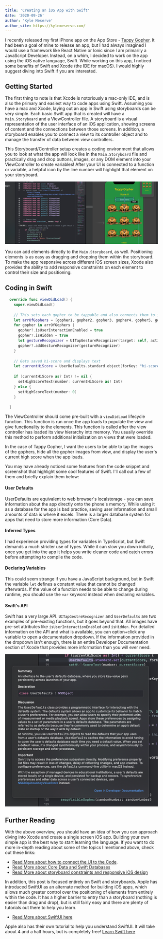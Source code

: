 ```yaml
---
title: 'Creating an iOS App with Swift'
date: '2020-09-26'
author: 'Kyle Meserve'
author_site: https://kylemeserve.com/
---
```


I recently released my first iPhone app on the App Store - [Tappy Gopher](https://apps.apple.com/us/app/tappy-gopher/id1497439278). It had been a goal of mine to release an app, but I had always imagined I would use a framework like React Native or Ionic since I am primarily a JavaScript Developer. Instead, on a whim, I decided to work on the app using the iOS native language, Swift. While working on this app, I noticed some benefits of Swift and Xcode (the IDE for macOS). I would highly suggest diving into Swift if you are interested.

## Getting Started

The first thing to note is that Xcode is notoriously a mac-only IDE, and is also the primary and easiest way to code apps using Swift. Assuming you have a mac and Xcode, laying out an app in Swift using storyboards can be very simple. Each basic Swift app that is created will have a `Main.Storyboard` and a ViewController file. A storyboard is a visual representation of the user interface of an iOS application, showing screens of content and the connections between those screens. In addition, a storyboard enables you to connect a view to its controller object and to manage the transfer of data between view controllers.

This Storyboard/Controller setup creates a coding environment that allows you to look at what the app will look like in the `Main.Storyboard` file and practically drag and drop buttons, images, or any DOM element into your ViewController to create variables! After your UI is connected to a function or variable, a helpful icon by the line number will highlight that element on your storyboard.

![](./connecting-button-to-function-swift.png)

You can add elements directly to the `Main.Storyboard`, as well. Positioning elements is as easy as dragging and dropping them within the storyboard. To make the app responsive across different iOS screen sizes, Xcode also provides the ability to add responsive constraints on each element to control their size and positioning.

## Coding in Swift

```swift
  override func viewDidLoad() {
    super.viewDidLoad()

    // This sets each gopher to be tappable and also connects them to increment the score when tapped
    let arrOfGophers = [gopher1, gopher2, gopher3, gopher4, gopher5, gopher6, gopher7, gopher8, gopher9]
    for gopher in arrOfGophers {
      gopher?.isUserInteractionEnabled = true
      gopher?.isHidden = true
      let gestureRecognizer = UITapGestureRecognizer(target: self, action: #selector(scoreUp))
      gopher?.addGestureRecognizer(gestureRecognizer)
    }

    // Gets saved hi-score and displays text
    let currentHiScore = UserDefaults.standard.object(forKey: "hi-score")

    if (currentHiScore as? Int) != nil {
      setHighScoreText(number: currentHiScore as! Int)
    } else {
      setHighScoreText(number: 0)
    }

  }
```

The ViewController should come pre-built with a `viewDidLoad` lifecycle function. This function is run once the app loads to populate the view and give functionality to the elements. This function is called after the view controller has loaded its view hierarchy into memory. You usually override this method to perform additional initialization on views that were loaded.

In the case of Tappy Gopher, I want the users to be able to tap the images of the gophers, hide all the gopher images from view, and display the user's current high score when the app loads.

You may have already noticed some features from the code snippet and screenshot that highlight some cool features of Swift. I'll call out a few of them and briefly explain them below:

#### User Defaults

UserDefaults are equivalent to web browser's localstorage - you can save information about the app directly onto the phone's memory. While using it as a database for the app is bad practice, saving user information and small amounts of data is where it excels. There is a larger database system for apps that need to store more information (Core Data).

#### Inferred Types

I had experience providing types for variables in TypeScript, but Swift demands a much stricter use of types. While it can slow you down initially, once you get into the app it helps you write cleaner code and catch errors before attempting to compile the code.

#### Declaring Variables

This could seem strange if you have a JavaScript background, but in Swift the variable `let` defines a constant value that cannot be changed afterwards. If the value of a function needs to be able to change during runtime, you should use the `var` keyword instead when declaring variables.

#### Swift's API

Swift has a very large API. `UITapGestreRecognizer` and `UserDefaults` are two examples of pre-existing functions, but it goes beyond that. All images have pre-set attributes like `isUserInteractionEnabled` and `isHidden`. For detailed information on the API and what is available, you can option+click any variable to open a documentation dropdown. If the information provided in the dropdown isn't enough, there is an entire Developer Documentation section of Xcode that provides more information than you will ever need.

![](./swift-api-dropdown.png)

## Further Reading

With the above overview, you should have an idea of how you can approach diving into Xcode and create a single screen iOS app. Building your own simple app is the best way to start learning the language. If you want to do more in-depth reading about some of the topics I mentioned above, check out these links:

- [Read More about how to connect the UI to the Code](https://developer.apple.com/library/archive/referencelibrary/GettingStarted/DevelopiOSAppsSwift/ConnectTheUIToCode.html).
- [Read More about Core Data and Swift Databases](https://developer.apple.com/documentation/coredata)
- [Read More about storyboard constraints and responsive iOS design](https://medium.com/@nikeshakya51/responsive-design-in-ios-b35dc7f22821)

In addition, this post is focused entirely on Swift and storyboards. Apple has introduced SwiftUI as an alternate method for building iOS apps, which allows much greater control over the positioning of elements from entirely within the code. It has a higher barrier to entry than a storyboard (nothing is easier than drag and drop), but is still fairly easy and there are plenty of tutorials out there to help you learn.

- [Read More about SwiftUI here](https://developer.apple.com/xcode/swiftui/)

Apple also has their own tutorial to help you understand SwiftUI. It will take about 4 and a half hours, but is completely free! [Learn Swift here](https://developer.apple.com/tutorials/swiftui/)
